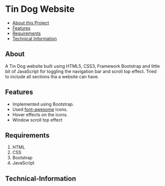 # Tin Dog Website
* [About this Project](#About)
* [Features](#Features)
* [Requirements](#Requirements)
* [Technical Information](#Technical-Information)
## About
A Tin Dog website built using HTML5, CSS3, Framework Bootstrap and little bit of JavaScript for toggling the navigation bar and scroll top effect. Tried to include all sections tha a website can have.
## Features
* Implemented using Bootstrap.
* Used [font-awesome](https://fontawesome.com/) icons.
* Hover effects on the icons.
* Window scroll top effect
## Requirements
1. HTML
2. CSS
3. Bootstrap
4. JavaScript
## Technical-Information
